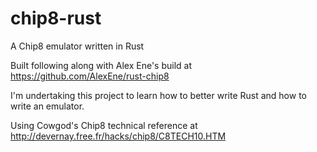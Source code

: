 # chip8-rust
A Chip8 emulator written in Rust

Built following along with Alex Ene's build at https://github.com/AlexEne/rust-chip8

I'm undertaking this project to learn how to better write Rust and how to write an emulator.

Using Cowgod's Chip8 technical reference at http://devernay.free.fr/hacks/chip8/C8TECH10.HTM


